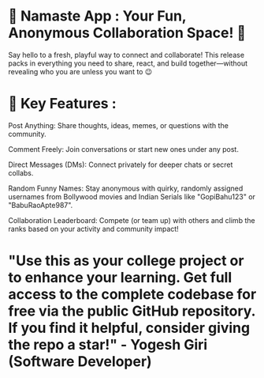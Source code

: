 # 🚀 Namaste App : Your Fun, Anonymous Collaboration Space! 🎉

Say hello to a fresh, playful way to connect and collaborate! This release packs in everything you need to share, react, and build together—without revealing who you are unless you want to 😉

# 🌟 Key Features :

Post Anything: Share thoughts, ideas, memes, or questions with the community.

Comment Freely: Join conversations or start new ones under any post.

Direct Messages (DMs): Connect privately for deeper chats or secret collabs.

Random Funny Names: Stay anonymous with quirky, randomly assigned usernames from Bollywood movies and Indian Serials like "GopiBahu123" or "BabuRaoApte987".

Collaboration Leaderboard: Compete (or team up) with others and climb the ranks based on your activity and community impact!

# "Use this as your college project or to enhance your learning. Get full access to the complete codebase for free via the public GitHub repository. If you find it helpful, consider giving the repo a star!" - Yogesh Giri (Software Developer)
